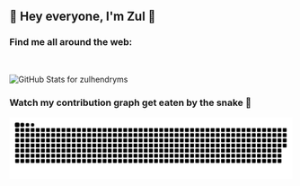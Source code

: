 ## 👋 Hey everyone, I'm Zul 👋

### Find me all around the web:

<p align="left">
<a href="http://twitter.com/zulhndryms" target="blank"><img align="center" src="https://github.com/mishmanners/MishManners/blob/master/socials/twitter%20(2).png" title = "Twitter" alt="" height="30" /></a>
<a href="http://linkedin.com/in/zulhendryms" target="blank"><img align="center" src="https://github.com/mishmanners/MishManners/blob/master/socials/transparent-Linkedin-logo-icon.png" alt="" height="30" /></a>
<a href="http://instagram.com/zulhndryms" target="blank"><img align="center" src="https://github.com/mishmanners/MishManners/blob/master/socials/instagram.png" alt="" height="30" /></a>
<a href="http://twitch.tv/zulhendryms" target="blank"><img align="center" src="https://github.com/mishmanners/MishManners/blob/master/socials/twitch.png" alt="" height="30" /></a>
<a href="http://youtube.com/channel/UCzmQkP1n4XCer2i5cpyHQLA" target="blank"><img align="center" src="https://github.com/mishmanners/MishManners/blob/master/socials/youtube.png" alt="" height="30" /></a>
</p>

<img src="https://github-readme-stats.vercel.app/api?username=zulhendryms&show_icons=true&include_all_commits=true&count_private=true&theme=jolly&layout=compact" alt="GitHub Stats for zulhendryms" width="700">

### Watch my contribution graph get eaten by the snake 🐍

<!-- platane/snk works, it just puts it on a new branch -->
![mishmanners snake gif](https://github.com/mishmanners/MishManners/blob/output/github-contribution-grid-snake.svg)





<!---
zulhendryms/zulhendryms is a ✨ special ✨ repository because its `README.md` (this file) appears on your GitHub profile.
You can click the Preview link to take a look at your changes.
--->
